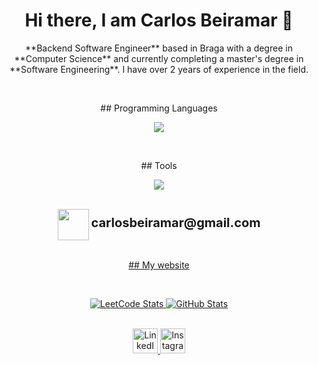 <div align="center">
  <h1>Hi there, I am Carlos Beiramar 👋</h1>
</div>

<p align=center>
**Backend Software Engineer** based in Braga with a degree in **Computer Science** and currently completing a master's degree in **Software Engineering**.  
I have over 2 years of experience in the field.
</p>

<br>

<p align="center">
  ## Programming Languages
</p>

<p align="center">
  <img src="https://skillicons.dev/icons?i=py,haskell,java,react,kotlin,c,nodejs,mysql,postgres,mongodb,elixir&theme=dark"/>
</p>

<br>

<p align="center">
  ## Tools
</p>

<p align="center">
  <img src="https://skillicons.dev/icons?i=git,github,githubactions,jenkins,docker,kubernetes,vscode,aws,clion,django,flask,figma,gradle,latex,materialui&theme=dark"/>
</p>

<br>

<div align="center">
  <img src="https://skillicons.dev/icons?i=gmail&theme=dark" width="50" height="50" style="vertical-align: middle;" />
  <span style="font-size:20px;"><b>carlosbeiramar@gmail.com</b></span>
</div>

<br>

<p align="center">
  <a href="https://carlosbeiramar.github.io/portfolio/">
    ## My website
  </a>
</p>

<br>

<p align="center">
  <a href="https://leetcard.jacoblin.cool/CarlosBeiramar">
    <img src="https://leetcard.jacoblin.cool/CarlosBeiramar" alt="LeetCode Stats" />
  </a>
  <a href="https://github.com/carlosbeiramar">
    <img src="https://github-readme-stats.vercel.app/api?username=carlosbeiramar&theme=chartreuse-dark&border_radius=10" alt="GitHub Stats" />
  </a>
</p>

<br>

<div align="center">
  <a href="https://linkedin.com/in/carlosbeiramar">
    <img src="https://skillicons.dev/icons?i=linkedin&theme=dark" alt="LinkedIn" width="40" style="cursor: pointer;" />
  </a>
  <a href="https://instagram.com/carlosbeiramar">
    <img src="https://skillicons.dev/icons?i=instagram&theme=light" alt="Instagram" width="40" style="cursor: pointer;" />
  </a>
</div>
